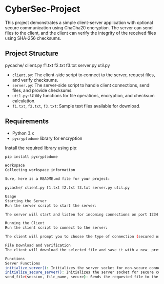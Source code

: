 # CyberSec-Project

This project demonstrates a simple client-server application with optional secure communication using ChaCha20 encryption. The server can send files to the client, and the client can verify the integrity of the received files using SHA-256 checksums.

## Project Structure
pycache/ client.py f1.txt f2.txt f3.txt server.py util.py


- `client.py`: The client-side script to connect to the server, request files, and verify checksums.
- `server.py`: The server-side script to handle client connections, send files, and provide checksums.
- `util.py`: Utility functions for file operations, encryption, and checksum calculation.
- `f1.txt`, `f2.txt`, `f3.txt`: Sample text files available for download.

## Requirements

- Python 3.x
- `pycryptodome` library for encryption

Install the required library using pip:

```sh
pip install pycryptodome

Workspace
Collecting workspace information

Sure, here is a README.md file for your project:

pycache/ client.py f1.txt f2.txt f3.txt server.py util.py

Usage
Starting the Server
Run the server script to start the server:

The server will start and listen for incoming connections on port 1234 for non-secure connections and port 443 for secure connections.

Running the Client
Run the client script to connect to the server:

The client will prompt you to choose the type of connection (secured or not secured) and then display the list of available files. Enter the name of the file you want to download.

File Download and Verification
The client will download the selected file and save it with a new_ prefix. It will also verify the checksum of the downloaded file to ensure its integrity.

Functions
Server Functions
initialize_server(): Initializes the server socket for non-secure connections.
initialize_secure_server(): Initializes the server socket for secure connections.
send_file(session, file_name, secure): Sends the requested file to the client, optionally encrypting